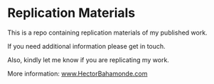 # Replication Materials

This is a repo containing replication materials of my published work.

If you need additional information please get in touch.

Also, kindly let me know if you are replicating my work.

More information: www.HectorBahamonde.com
